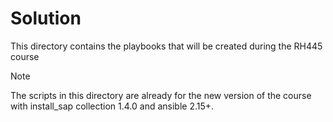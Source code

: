 # Solution

This directory contains the playbooks that will be created during the RH445 course

> [!NOTE]
> The scripts in this directory are already for the new version of the course
with install_sap collection 1.4.0 and ansible 2.15+.
